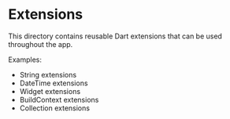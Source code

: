 # Extensions

This directory contains reusable Dart extensions that can be used throughout the app.

Examples:
- String extensions
- DateTime extensions
- Widget extensions
- BuildContext extensions
- Collection extensions 